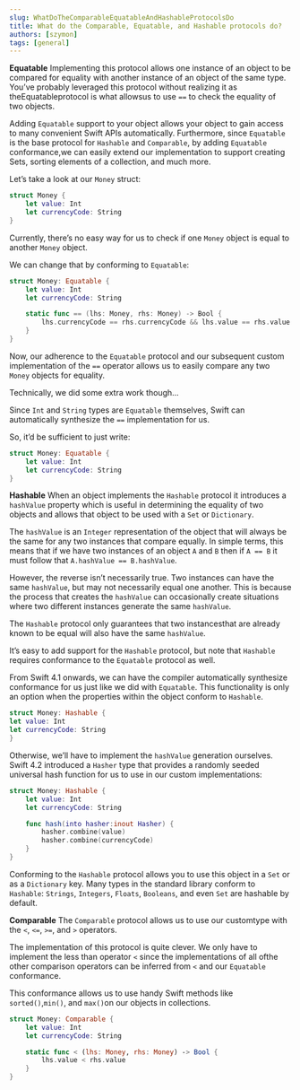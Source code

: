 ```yaml
---
slug: WhatDoTheComparableEquatableAndHashableProtocolsDo
title: What do the Comparable, Equatable, and Hashable protocols do?
authors: [szymon]
tags: [general]
---
```


**Equatable**
Implementing this protocol allows one instance of an object to be compared for equality with another instance of an object of the same type. You’ve probably leveraged this protocol without realizing it as theEquatableprotocol is what allowsus to use `==` to check the equality of two objects.

Adding `Equatable` support to your object allows your object to gain access to many convenient Swift APIs automatically. Furthermore, since `Equatable` is the base protocol for `Hashable` and `Comparable`, by adding `Equatable` conformance,we can easily extend our implementation to support creating Sets, sorting elements of a collection, and much more.

Let’s take a look at our `Money` struct:
```swift
struct Money {
    let value: Int
    let currencyCode: String
}
```

Currently, there’s no easy way for us to check if one `Money` object is equal to another `Money` object.

We can change that by conforming to `Equatable`:

```swift
struct Money: Equatable {
    let value: Int
    let currencyCode: String

    static func == (lhs: Money, rhs: Money) -> Bool {
        lhs.currencyCode == rhs.currencyCode && lhs.value == rhs.value
    }
}
```

Now, our adherence to the `Equatable` protocol and our subsequent custom implementation of
the `==` operator allows us to easily compare any two `Money` objects for equality.

Technically, we did some extra work though...

Since `Int` and `String` types are `Equatable` themselves, Swift can automatically synthesize the `==` implementation for us.

So, it’d be sufficient to just write:

```swift
struct Money: Equatable {
    let value: Int
    let currencyCode: String
}
```

**Hashable**
When an object implements the `Hashable` protocol it introduces a `hashValue` property which is useful in determining the equality of two objects and allows that object to be used with a `Set` or `Dictionary`.

The `hashValue` is an `Integer` representation of the object that will always be the same for any two instances that compare equally. In simple terms, this means that if we have two instances
of an object `A` and `B` then if `A == B` it must follow that `A.hashValue == B.hashValue`.

However, the reverse isn’t necessarily true. Two instances can have the same `hashValue`, but may not necessarily equal one another. This is because the process that creates the `hashValue` can occasionally create situations where two different instances generate the same `hashValue`.

The `Hashable` protocol only guarantees that two instancesthat are already known to be equal will also have the same `hashValue`.

It’s easy to add support for the `Hashable` protocol, but note that `Hashable` requires conformance to the `Equatable` protocol as well.

From Swift 4.1 onwards, we can have the compiler automatically synthesize conformance for us just like we did with `Equatable`. This functionality is only an option when the properties within the object conform to `Hashable`.

```swift
struct Money: Hashable {
let value: Int
let currencyCode: String
}
```

Otherwise, we’ll have to implement the `hashValue` generation ourselves. Swift 4.2 introduced a `Hasher` type that provides a randomly seeded universal hash function for us to use in our
custom implementations:
```swift
struct Money: Hashable {
    let value: Int
    let currencyCode: String

    func hash(into hasher:inout Hasher) {
        hasher.combine(value)
        hasher.combine(currencyCode)
    }
}
```

Conforming to the `Hashable` protocol allows you to use this object in a `Set` or as a `Dictionary` key. Many types in the standard library conform to `Hashable`: `Strings`, `Integers`, `Floats`, `Booleans`, and even `Set` are hashable by default.

**Comparable**
The `Comparable` protocol allows us to use our customtype with the `<`, `<=`, `>=`, and `>` operators.

The implementation of this protocol is quite clever. We only have to implement the less than operator `<` since the implementations of all ofthe other comparison operators can be inferred from `<` and our `Equatable` conformance.

This conformance allows us to use handy Swift methods like `sorted()`,`min()`, and `max()`on our objects in collections.

```swift
struct Money: Comparable {
    let value: Int
    let currencyCode: String

    static func < (lhs: Money, rhs: Money) -> Bool {
        lhs.value < rhs.value
    }
}
```
